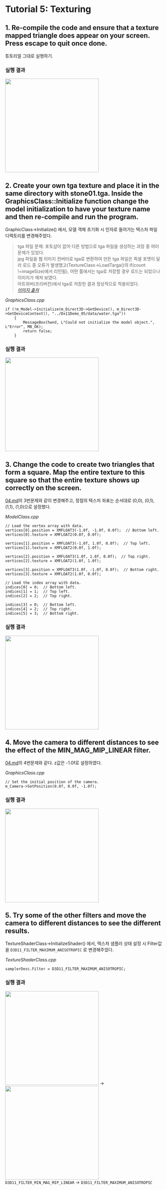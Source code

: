 # Tutorial 5: Texturing
## 1. Re-compile the code and ensure that a texture mapped triangle does appear on your screen. Press escape to quit once done.
튜토리얼 그대로 실행하기.
### 실행 결과
<img src="https://user-images.githubusercontent.com/46877318/103398637-f5670a80-4b80-11eb-877d-228b6b296b5d.PNG" width="300">
<br/>

## 2. Create your own tga texture and place it in the same directory with stone01.tga. Inside the GraphicsClass::Initialize function change the model initialization to have your texture name and then re-compile and run the program.
GraphicClass->Initialize() 에서, 모델 객체 초기화 시 인자로 들어가는 텍스처 파일 디렉토리를 변경해주었다.  
>tga 파일 문제: 포토샵이 없어 다른 방법으로 tga 파일을 생성하는 과정 중 여러 문제가 있었다.  
jpg 파일을 웹 이미지 컨버터로 tga로 변환하여 만든 tga 파일은 픽셀 포맷이 달라 로드 중 오류가 발생했고(TextureClass->LoadTarga()의 if(count !=imageSize)에서 리턴됨), 어떤 툴에서는 tga로 저장할 경우 로드는 되었으나 이미지가 깨져 보였다.  
아트위버(프리버전)에서 tga로 저장한 결과 정상적으로 적용되었다.  
*[이미지 출처](https://pixabay.com/photos/pool-swimming-pool-water-blue-802025/)*

*GraphicsClass.cpp*
```
if (!m_Model->Initialize(m_Direct3D->GetDevice(), m_Direct3D->GetDeviceContext(), "../Dx11Demo_05/data/water.tga"))
	{
		MessageBox(hwnd, L"Could not initialize the model object.", L"Error", MB_OK);
		return false;
	}
```
### 실행 결과
<img src="https://user-images.githubusercontent.com/46877318/103398670-19c2e700-4b81-11eb-86c9-9a52fac84c25.PNG" width="300">
<br/>

## 3. Change the code to create two triangles that form a square. Map the entire texture to this square so that the entire texture shows up correctly on the screen.
[04.md](/04.md)의 3번문제와 같이 변경해주고, 정점의 텍스처 좌표는 순서대로 (0,0), (0,1), (1,1), (1,0)으로 설정했다.  

*ModelClass.cpp*
```
// Load the vertex array with data.
vertices[0].position = XMFLOAT3(-1.0f, -1.0f, 0.0f);  // Bottom left.
vertices[0].texture = XMFLOAT2(0.0f, 0.0f);

vertices[1].position = XMFLOAT3(-1.0f, 1.0f, 0.0f);  // Top left.
vertices[1].texture = XMFLOAT2(0.0f, 1.0f);

vertices[2].position = XMFLOAT3(1.0f, 1.0f, 0.0f);  // Top right.
vertices[2].texture = XMFLOAT2(1.0f, 1.0f);

vertices[3].position = XMFLOAT3(1.0f, -1.0f, 0.0f);  // Bottom right.
vertices[3].texture = XMFLOAT2(1.0f, 0.0f);

// Load the index array with data.
indices[0] = 0;  // Bottom left.
indices[1] = 1;  // Top left.
indices[2] = 2;  // Top right.

indices[3] = 0;  // Bottom left.
indices[4] = 2;  // Top right.
indices[5] = 3;  // Bottom right.
```
### 실행 결과
<img src="https://user-images.githubusercontent.com/46877318/103400568-f308ae80-4b88-11eb-9172-5eeafa3a7320.PNG" width="300">
<br/>

## 4. Move the camera to different distances to see the effect of the MIN_MAG_MIP_LINEAR filter.
[04.md](/04.md)의 4번문제와 같다. z값은 -1.0f로 설정하였다.  

*GraphicsClass.cpp*
```
// Set the initial position of the camera.
m_Camera->SetPosition(0.0f, 0.0f, -1.0f);
```
### 실행 결과
<img src="https://user-images.githubusercontent.com/46877318/103402946-cc02aa80-4b91-11eb-90fc-18ca76cd1a29.PNG" width="300">
<br/>

## 5. Try some of the other filters and move the camera to different distances to see the different results.
TextureShaderClass->InitializeShader() 에서, 텍스처 샘플러 상태 설정 시 Filter값을 `D3D11_FILTER_MAXIMUM_ANISOTROPIC` 로 변경해주었다.  

*TextureShaderClass.cpp*
```
samplerDesc.Filter = D3D11_FILTER_MAXIMUM_ANISOTROPIC;
```
### 실행 결과
<img src="https://user-images.githubusercontent.com/46877318/103402946-cc02aa80-4b91-11eb-90fc-18ca76cd1a29.PNG" width="300"> -> <img src="https://user-images.githubusercontent.com/46877318/103402942-cad17d80-4b91-11eb-93f9-058c83e8ebee.PNG" width="300">  
`D3D11_FILTER_MIN_MAG_MIP_LINEAR` -> `D3D11_FILTER_MAXIMUM_ANISOTROPIC`
